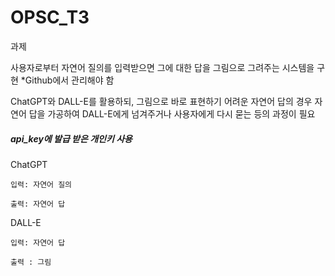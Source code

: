# OPSC_T3


과제


사용자로부터 자연어 질의를 입력받으면 그에 대한 답을 그림으로 그려주는 시스템을 구현  *Github에서 관리해야 함
 
ChatGPT와 DALL-E를 활용하되, 그림으로 바로 표현하기 어려운 자연어 답의 경우 자연어 답을 가공하여 DALL-E에게 넘겨주거나 사용자에게 다시 묻는 등의 과정이 필요



##### api_key에 발급 받은 개인키 사용
  




ChatGPT
  
    입력: 자연어 질의

    출력: 자연어 답
  DALL-E

    입력: 자연어 답

    출력 : 그림


